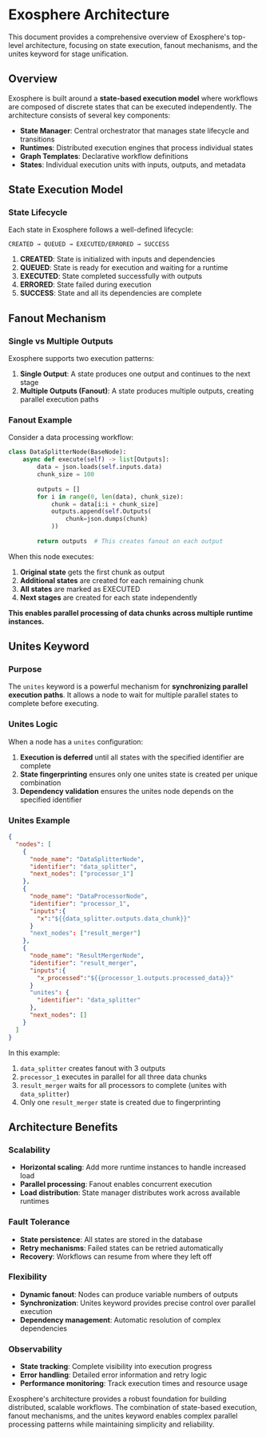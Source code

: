 # Exosphere Architecture

This document provides a comprehensive overview of Exosphere's top-level architecture, focusing on state execution, fanout mechanisms, and the unites keyword for stage unification.

## Overview

Exosphere is built around a **state-based execution model** where workflows are composed of discrete states that can be executed independently. The architecture consists of several key components:

- **State Manager**: Central orchestrator that manages state lifecycle and transitions
- **Runtimes**: Distributed execution engines that process individual states
- **Graph Templates**: Declarative workflow definitions
- **States**: Individual execution units with inputs, outputs, and metadata

## State Execution Model

### State Lifecycle

Each state in Exosphere follows a well-defined lifecycle:

```
CREATED → QUEUED → EXECUTED/ERRORED → SUCCESS
```

1. **CREATED**: State is initialized with inputs and dependencies
2. **QUEUED**: State is ready for execution and waiting for a runtime
3. **EXECUTED**: State completed successfully with outputs
4. **ERRORED**: State failed during execution
5. **SUCCESS**: State and all its dependencies are complete


## Fanout Mechanism

### Single vs Multiple Outputs

Exosphere supports two execution patterns:

1. **Single Output**: A state produces one output and continues to the next stage
2. **Multiple Outputs (Fanout)**: A state produces multiple outputs, creating parallel execution paths


### Fanout Example

Consider a data processing workflow:

```python hl_lines="9-11"
class DataSplitterNode(BaseNode):
    async def execute(self) -> list[Outputs]:
        data = json.loads(self.inputs.data)
        chunk_size = 100
        
        outputs = []
        for i in range(0, len(data), chunk_size):
            chunk = data[i:i + chunk_size]
            outputs.append(self.Outputs(
                chunk=json.dumps(chunk)
            ))
        
        return outputs  # This creates fanout on each output
```

When this node executes:
1. **Original state** gets the first chunk as output
2. **Additional states** are created for each remaining chunk
3. **All states** are marked as EXECUTED
4. **Next stages** are created for each state independently

**This enables parallel processing of data chunks across multiple runtime instances.**

## Unites Keyword

### Purpose

The `unites` keyword is a powerful mechanism for **synchronizing parallel execution paths**. It allows a node to wait for multiple parallel states to complete before executing.

### Unites Logic

When a node has a `unites` configuration:

1. **Execution is deferred** until all states with the specified identifier are complete
2. **State fingerprinting** ensures only one unites state is created per unique combination
3. **Dependency validation** ensures the unites node depends on the specified identifier

### Unites Example

```json hl_lines="22-24"
{
  "nodes": [
    {
      "node_name": "DataSplitterNode",
      "identifier": "data_splitter",
      "next_nodes": ["processor_1"]
    },
    {
      "node_name": "DataProcessorNode",
      "identifier": "processor_1",
      "inputs":{
        "x":"${{data_splitter.outputs.data_chunk}}"
      }
      "next_nodes": ["result_merger"]
    },    
    {
      "node_name": "ResultMergerNode",
      "identifier": "result_merger",
      "inputs":{
        "x_processed":"${{processor_1.outputs.processed_data}}"
      }
      "unites": {
        "identifier": "data_splitter"
      },
      "next_nodes": []
    }
  ]
}
```

In this example:
1. `data_splitter` creates fanout with 3 outputs
2. `processor_1` executes in parallel for all three data chunks
3. `result_merger` waits for all processors to complete (unites with `data_splitter`)
4. Only one `result_merger` state is created due to fingerprinting

## Architecture Benefits

### Scalability

- **Horizontal scaling**: Add more runtime instances to handle increased load
- **Parallel processing**: Fanout enables concurrent execution
- **Load distribution**: State manager distributes work across available runtimes

### Fault Tolerance

- **State persistence**: All states are stored in the database
- **Retry mechanisms**: Failed states can be retried automatically
- **Recovery**: Workflows can resume from where they left off

### Flexibility

- **Dynamic fanout**: Nodes can produce variable numbers of outputs
- **Synchronization**: Unites keyword provides precise control over parallel execution
- **Dependency management**: Automatic resolution of complex dependencies

### Observability

- **State tracking**: Complete visibility into execution progress
- **Error handling**: Detailed error information and retry logic
- **Performance monitoring**: Track execution times and resource usage


Exosphere's architecture provides a robust foundation for building distributed, scalable workflows. The combination of state-based execution, fanout mechanisms, and the unites keyword enables complex parallel processing patterns while maintaining simplicity and reliability.